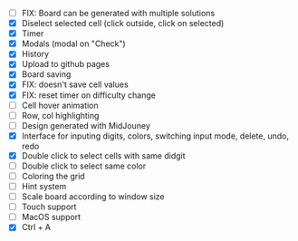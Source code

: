 - [ ] FIX: Board can be generated with multiple solutions
- [x] Diselect selected cell (click outside, click on selected)
- [x] Timer
- [x] Modals (modal on "Check")
- [x] History
- [x] Upload to github pages
- [x] Board saving
- [x] FIX: doesn't save cell values
- [x] FIX: reset timer on difficulty change
- [ ] Cell hover animation
- [ ] Row, col highlighting
- [ ] Design generated with MidJouney
- [x] Interface for inputing digits, colors, switching input mode, delete, undo, redo
- [x] Double click to select cells with same didgit
- [ ] Double click to select same color
- [ ] Coloring the grid
- [ ] Hint system
- [ ] Scale board according to window size
- [ ] Touch support
- [ ] MacOS support
- [x] Ctrl + A
